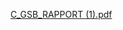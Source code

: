 [C_GSB_RAPPORT (1).pdf](https://github.com/SMaitriya/GsbRapports/files/15504886/C_GSB_RAPPORT.1.pdf)
